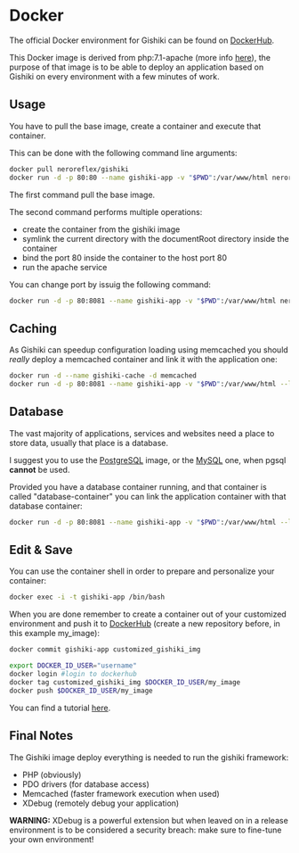 # Docker
The official Docker environment for Gishiki can be found on [DockerHub](https://hub.docker.com/r/neroreflex/gishiki/).

This Docker image is derived from php:7.1-apache (more info [here](https://hub.docker.com/_/php/)),
the purpose of that image is to be able to deploy an application based on Gishiki on every environment
with a few minutes of work.

## Usage
You have to pull the base image, create a container and execute that container.

This can be done with the following command line arguments:

```sh
docker pull neroreflex/gishiki
docker run -d -p 80:80 --name gishiki-app -v "$PWD":/var/www/html neroreflex/gishiki
```

The first command pull the base image.

The second command performs multiple operations:
   - create the container from the gishiki image
   - symlink the current directory with the documentRoot directory inside the container
   - bind the port 80 inside the container to the host port 80
   - run the apache service
   
You can change port by issuig the following command:

```sh
docker run -d -p 80:8081 --name gishiki-app -v "$PWD":/var/www/html neroreflex/gishiki
```

## Caching
As Gishiki can speedup configuration loading using memcached you should _really_
deploy a memcached container and link it with the application one:

```sh
docker run -d --name gishiki-cache -d memcached
docker run -d -p 80:8081 --name gishiki-app -v "$PWD":/var/www/html --link gishiki-cache:cachelink neroreflex/gishiki
```

## Database
The vast majority of applications, services and websites need a place to store data,
usually that place is a database.

I suggest you to use the [PostgreSQL](https://hub.docker.com/_/postgres/) image,
or the [MySQL](https://hub.docker.com/_/mysql/) one, when pgsql __cannot__ be used.

Provided you have a database container running, and that container is called "database-container"
you can link the application container with that database container:

```sh
docker run -d -p 80:8081 --name gishiki-app -v "$PWD":/var/www/html --link database-container:dblink neroreflex/gishiki
```

## Edit & Save
You can use the container shell in order to prepare and personalize your container:

```sh
docker exec -i -t gishiki-app /bin/bash
```

When you are done remember to create a container out of your customized environment
and push it to [DockerHub](https://hub.docker.com/) (create a new repository before, in this example my_image):

```sh
docker commit gishiki-app customized_gishiki_img

export DOCKER_ID_USER="username"
docker login #login to dockerhub
docker tag customized_gishiki_img $DOCKER_ID_USER/my_image
docker push $DOCKER_ID_USER/my_image
```

You can find a tutorial [here](https://docs.docker.com/docker-cloud/builds/push-images/).

## Final Notes

The Gishiki image deploy everything is needed to run the gishiki framework:
   - PHP (obviously)
   - PDO drivers (for database access)
   - Memcached (faster framework execution when used)
   - XDebug (remotely debug your application)
   
__WARNING:__ XDebug is a powerful extension but when leaved on in a release environment
is to be considered a security breach: make sure to fine-tune your own environment!